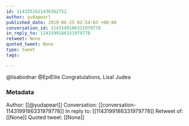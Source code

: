 ```yaml
---
id: 1143351621436362752
author: yudapearl
published_date: 2019-06-25 02:54:03 +00:00
conversation_id: 1143199186331979778
in_reply_to: 1143199186331979778
retweet: None
quoted_tweet: None
type: tweet
tags:

---
```


@lisabodnar @EpiEllie Congratulations, Lisa!
Judea

### Metadata

Author: [[@yudapearl]]
Conversation: [[conversation-1143199186331979778]]
In reply to: [[1143199186331979778]]
Retweet of: [[None]]
Quoted tweet: [[None]]
